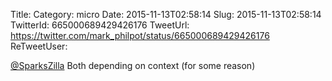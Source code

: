 Title: 
Category: micro
Date: 2015-11-13T02:58:14
Slug: 2015-11-13T02:58:14
TwitterId: 665000689429426176
TweetUrl: https://twitter.com/mark_philpot/status/665000689429426176
ReTweetUser: 

[@SparksZilla](https://twitter.com/SparksZilla) Both depending on context (for some reason)